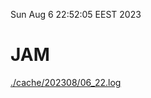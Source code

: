 Sun Aug  6 22:52:05 EEST 2023
# JAM
<a href='./cache/202308/06_22.log'>./cache/202308/06_22.log</a>
